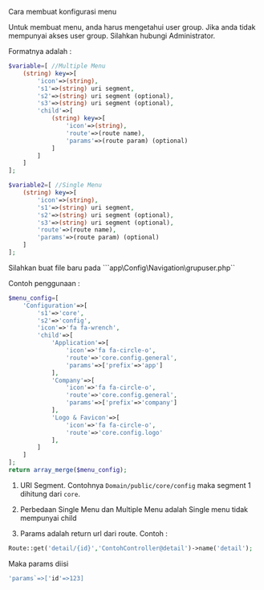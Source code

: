 Cara membuat konfigurasi menu

Untuk membuat menu, anda harus mengetahui user group. Jika anda tidak mempunyai akses user group. Silahkan hubungi Administrator.

Formatnya adalah :
```php
$variable=[ //Multiple Menu
	(string) key=>[
		'icon'=>(string),
		's1'=>(string) uri segment,
		's2'=>(string) uri segment (optional),
		's3'=>(string) uri segment (optional),
		'child'=>[
			(string) key=>[
				'icon'=>(string),
                'route'=>(route name),
                'params'=>(route param) (optional)
			]
		]
	]
];

$variable2=[ //Single Menu
	(string) key=>[
		'icon'=>(string),
		's1'=>(string) uri segment,
		's2'=>(string) uri segment (optional),
		's3'=>(string) uri segment (optional),
		'route'=>(route name),
        'params'=>(route param) (optional)
	]
];
```
Silahkan buat file baru pada ```app\Config\Navigation\grupuser.php``

Contoh penggunaan :
```php
$menu_config=[
    'Configuration'=>[
        's1'=>'core',
        's2'=>'config',
        'icon'=>'fa fa-wrench',
        'child'=>[
            'Application'=>[
                'icon'=>'fa fa-circle-o',
                'route'=>'core.config.general',
                'params'=>['prefix'=>'app']
            ],
            'Company'=>[
                'icon'=>'fa fa-circle-o',
                'route'=>'core.config.general',
                'params'=>['prefix'=>'company']
            ],
            'Logo & Favicon'=>[
                'icon'=>'fa fa-circle-o',
                'route'=>'core.config.logo'
            ],
        ]
    ]
];
return array_merge($menu_config);
```

1. URI Segment. Contohnya ```Domain/public/core/config``` maka segment 1 dihitung dari ```core```.

2. Perbedaan Single Menu dan Multiple Menu adalah Single menu tidak mempunyai child

3. Params adalah return url dari route. Contoh :
```php
Route::get('detail/{id}','ContohController@detail')->name('detail');
```
Maka params diisi
```php
'params`=>['id'=>123]
``` 